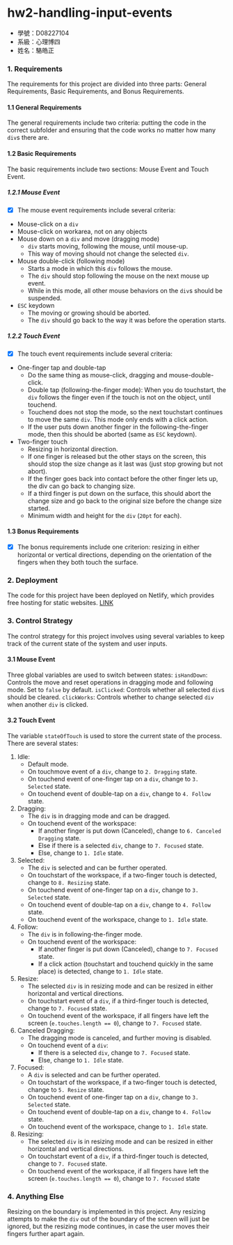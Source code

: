 # hw2-handling-input-events

- 學號：D08227104
- 系級：心理博四
- 姓名：駱皓正

### 1. Requirements

The requirements for this project are divided into three parts: General Requirements, Basic Requirements, and Bonus Requirements.

#### 1.1 General Requirements

The general requirements include two criteria: putting the code in the correct subfolder and ensuring that the code works no matter how many `div`s there are.

#### 1.2 Basic Requirements

The basic requirements include two sections: Mouse Event and Touch Event.

##### 1.2.1 Mouse Event

* [X] The mouse event requirements include several criteria:

* Mouse-click on a `div`
* Mouse-click on workarea, not on any objects
* Mouse down on a `div` and move (dragging mode)
  * `div` starts moving, following the mouse, until mouse-up.
  * This way of moving should not change the selected `div`.
* Mouse double-click (following mode)
  * Starts a mode in which this `div` follows the mouse.
  * The `div` should stop following the mouse on the next mouse up event.
  * While in this mode, all other mouse behaviors on the `div`s should be suspended.
* `ESC` keydown
  * The moving or growing should be aborted.
  * The `div` should go back to the way it was before the operation starts.

##### 1.2.2 Touch Event

* [X] The touch event requirements include several criteria:

* One-finger tap and double-tap
  * Do the same thing as mouse-click, dragging and mouse-double-click.
  * Double tap (following-the-finger mode): When you do touchstart, the `div` follows the finger even if the touch is not on the object, until touchend.
  * Touchend does not stop the mode, so the next touchstart continues to move the same `div`. This mode only ends with a click action.
  * If the user puts down another finger in the following-the-finger mode, then this should be aborted (same as `ESC` keydown).
* Two-finger touch
  * Resizing in horizontal direction.
  * If one finger is released but the other stays on the screen, this should stop the size change as it last was (just stop growing but not abort).
  * If the finger goes back into contact before the other finger lets up, the div can go back to changing size.
  * If a third finger is put down on the surface, this should abort the change size and go back to the original size before the change size started.
  * Minimum width and height for the `div` (`20pt` for each).

#### 1.3 Bonus Requirements

* [X] The bonus requirements include one criterion: resizing in either horizontal or vertical directions, depending on the orientation of the fingers when they both touch the surface.

### 2. Deployment

The code for this project have been deployed on Netlify, which provides free hosting for static websites. [LINK](https://legendary-bienenstitch-7e8a71.netlify.app)

### 3. Control Strategy

The control strategy for this project involves using several variables to keep track of the current state of the system and user inputs.

#### 3.1 Mouse Event

Three global variables are used to switch between states: `isHandDown`: Controls the move and reset operations in dragging mode and following mode. Set to `false` by default. `isClicked`: Controls whether all selected `div`s should be cleared.  `clickWorks`: Controls whether to change selected `div` when another `div` is clicked. 

#### 3.2 Touch Event

The variable `stateOfTouch` is used to store the current state of the process. There are several states:

1. Idle:
   * Default mode.
   * On touchmove event of a `div`, change to `2. Dragging` state.
   * On touchend event of one-finger tap on a `div`, change to `3. Selected` state.
   * On touchend event of double-tap on a `div`, change to `4. Follow` state.
2. Dragging:
   * The `div` is in dragging mode and can be dragged.
   * On touchend event of the workspace:
     * If another finger is put down (Canceled), change to `6. Canceled Dragging` state.
     * Else if there is a selected `div`, change to `7. Focused` state.
     * Else, change to `1. Idle` state.
3. Selected:
   * The `div` is selected and can be further operated.
   * On touchstart of the workspace, if a two-finger touch is detected, change to `8. Resizing` state.
   * On touchend event of one-finger tap on a `div`, change to `3. Selected` state.
   * On touchend event of double-tap on a `div`, change to `4. Follow` state.
   * On touchend event of the workspace, change to `1. Idle` state.
4. Follow:
   * The `div` is in following-the-finger mode.
   * On touchend event of the workspace:
     * If another finger is put down (Canceled), change to `7. Focused` state.
     * If a click action (touchstart and touchend quickly in the same place) is detected, change to `1. Idle` state.
5. Resize:
   * The selected `div` is in resizing mode and can be resized in either horizontal and vertical directions.
   * On touchstart event of a `div`, if a third-finger touch is detected, change to `7. Focused` state.
   * On touchend event of the workspace, if all fingers have left the screen (`e.touches.length == 0`), change to `7. Focused` state.
6. Canceled Dragging:
   * The dragging mode is canceled, and further moving is disabled.
   * On touchend event of a `div`:
     * If there is a selected `div`, change to `7. Focused` state.
     * Else, change to `1. Idle` state.
7. Focused:
   * A `div` is selected and can be further operated.
   * On touchstart of the workspace, if a two-finger touch is detected, change to `5. Resize` state.
   * On touchend event of one-finger tap on a `div`, change to `3. Selected` state.
   * On touchend event of double-tap on a `div`, change to `4. Follow` state.
   * On touchend event of the workspace, change to `1. Idle` state.
8. Resizing:
   * The selected `div` is in resizing mode and can be resized in either horizontal and vertical directions.
   * On touchstart event of a `div`, if a third-finger touch is detected, change to `7. Focused` state.
   * On touchend event of the workspace, if all fingers have left the screen (`e.touches.length == 0`), change to `7. Focused` state

### 4. Anything Else

Resizing on the boundary is implemented in this project. Any resizing attempts to make the `div` out of the boundary of the screen will just be ignored, but the resizing mode continues, in case the user moves their fingers further apart again.
